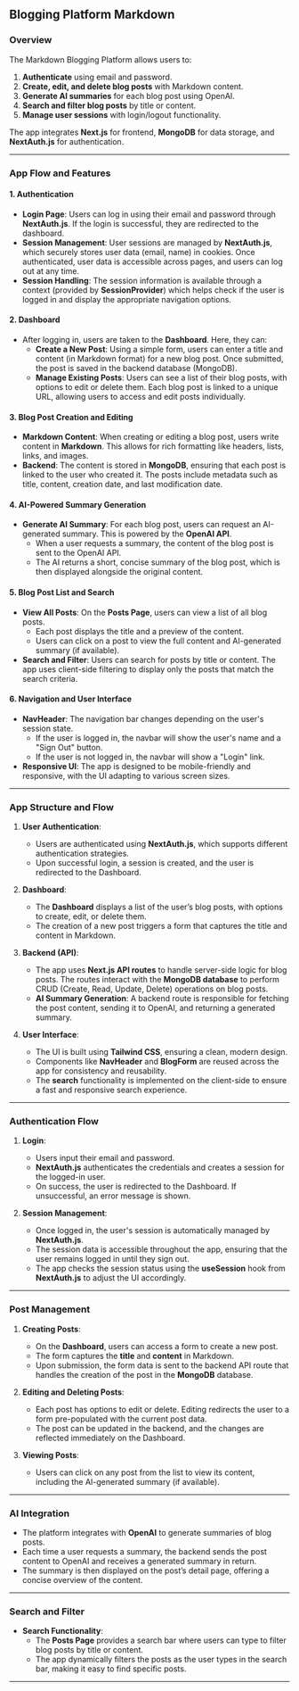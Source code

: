 ## **Blogging Platform Markdown**

### **Overview**

The Markdown Blogging Platform allows users to:

1. **Authenticate** using email and password.
2. **Create, edit, and delete blog posts** with Markdown content.
3. **Generate AI summaries** for each blog post using OpenAI.
4. **Search and filter blog posts** by title or content.
5. **Manage user sessions** with login/logout functionality.

The app integrates **Next.js** for frontend, **MongoDB** for data storage, and **NextAuth.js** for authentication.

---

### **App Flow and Features**

#### **1. Authentication**

- **Login Page**: Users can log in using their email and password through **NextAuth.js**. If the login is successful, they are redirected to the dashboard.
- **Session Management**: User sessions are managed by **NextAuth.js**, which securely stores user data (email, name) in cookies. Once authenticated, user data is accessible across pages, and users can log out at any time.
- **Session Handling**: The session information is available through a context (provided by **SessionProvider**) which helps check if the user is logged in and display the appropriate navigation options.

#### **2. Dashboard**

- After logging in, users are taken to the **Dashboard**. Here, they can:
  - **Create a New Post**: Using a simple form, users can enter a title and content (in Markdown format) for a new blog post. Once submitted, the post is saved in the backend database (MongoDB).
  - **Manage Existing Posts**: Users can see a list of their blog posts, with options to edit or delete them. Each blog post is linked to a unique URL, allowing users to access and edit posts individually.

#### **3. Blog Post Creation and Editing**

- **Markdown Content**: When creating or editing a blog post, users write content in **Markdown**. This allows for rich formatting like headers, lists, links, and images.
- **Backend**: The content is stored in **MongoDB**, ensuring that each post is linked to the user who created it. The posts include metadata such as title, content, creation date, and last modification date.

#### **4. AI-Powered Summary Generation**

- **Generate AI Summary**: For each blog post, users can request an AI-generated summary. This is powered by the **OpenAI API**.
  - When a user requests a summary, the content of the blog post is sent to the OpenAI API.
  - The AI returns a short, concise summary of the blog post, which is then displayed alongside the original content.

#### **5. Blog Post List and Search**

- **View All Posts**: On the **Posts Page**, users can view a list of all blog posts.
  - Each post displays the title and a preview of the content.
  - Users can click on a post to view the full content and AI-generated summary (if available).
- **Search and Filter**: Users can search for posts by title or content. The app uses client-side filtering to display only the posts that match the search criteria.

#### **6. Navigation and User Interface**

- **NavHeader**: The navigation bar changes depending on the user's session state.
  - If the user is logged in, the navbar will show the user's name and a "Sign Out" button.
  - If the user is not logged in, the navbar will show a "Login" link.
- **Responsive UI**: The app is designed to be mobile-friendly and responsive, with the UI adapting to various screen sizes.

---

### **App Structure and Flow**

1. **User Authentication**:

   - Users are authenticated using **NextAuth.js**, which supports different authentication strategies.
   - Upon successful login, a session is created, and the user is redirected to the Dashboard.

2. **Dashboard**:

   - The **Dashboard** displays a list of the user’s blog posts, with options to create, edit, or delete them.
   - The creation of a new post triggers a form that captures the title and content in Markdown.

3. **Backend (API)**:

   - The app uses **Next.js API routes** to handle server-side logic for blog posts. The routes interact with the **MongoDB database** to perform CRUD (Create, Read, Update, Delete) operations on blog posts.
   - **AI Summary Generation**: A backend route is responsible for fetching the post content, sending it to OpenAI, and returning a generated summary.

4. **User Interface**:
   - The UI is built using **Tailwind CSS**, ensuring a clean, modern design.
   - Components like **NavHeader** and **BlogForm** are reused across the app for consistency and reusability.
   - The **search** functionality is implemented on the client-side to ensure a fast and responsive search experience.

---

### **Authentication Flow**

1. **Login**:

   - Users input their email and password.
   - **NextAuth.js** authenticates the credentials and creates a session for the logged-in user.
   - On success, the user is redirected to the Dashboard. If unsuccessful, an error message is shown.

2. **Session Management**:
   - Once logged in, the user's session is automatically managed by **NextAuth.js**.
   - The session data is accessible throughout the app, ensuring that the user remains logged in until they sign out.
   - The app checks the session status using the **useSession** hook from **NextAuth.js** to adjust the UI accordingly.

---

### **Post Management**

1. **Creating Posts**:

   - On the **Dashboard**, users can access a form to create a new post.
   - The form captures the **title** and **content** in Markdown.
   - Upon submission, the form data is sent to the backend API route that handles the creation of the post in the **MongoDB** database.

2. **Editing and Deleting Posts**:

   - Each post has options to edit or delete. Editing redirects the user to a form pre-populated with the current post data.
   - The post can be updated in the backend, and the changes are reflected immediately on the Dashboard.

3. **Viewing Posts**:
   - Users can click on any post from the list to view its content, including the AI-generated summary (if available).

---

### **AI Integration**

- The platform integrates with **OpenAI** to generate summaries of blog posts.
- Each time a user requests a summary, the backend sends the post content to OpenAI and receives a generated summary in return.
- The summary is then displayed on the post’s detail page, offering a concise overview of the content.

---

### **Search and Filter**

- **Search Functionality**:
  - The **Posts Page** provides a search bar where users can type to filter blog posts by title or content.
  - The app dynamically filters the posts as the user types in the search bar, making it easy to find specific posts.

---
